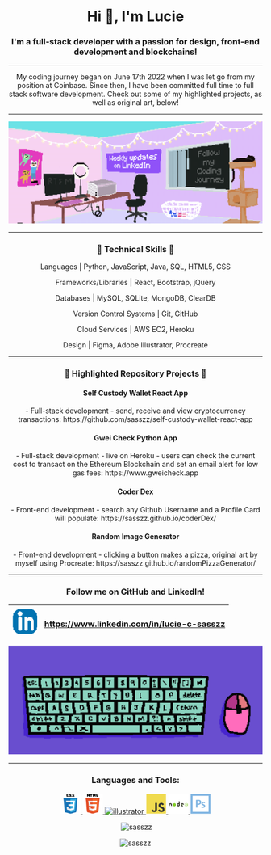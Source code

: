 <h1 align="center">Hi 👋, I'm Lucie</h1>
<h3 align="center">I'm a full-stack developer with a passion for design, front-end development and blockchains!</h3>
<hr>

<p align="center">My coding journey began on June 17th 2022 when I was let go from my position at Coinbase. Since then, I have been committed full time to full stack software development. Check out some of my highlighted projects, as well as original art, below! </p>
<hr>

<img src="pixel-art-room-gif.gif" alt="Pixel Art Room">
<hr>

<h3 align="center">🌱 Technical Skills 🌱 </h3>
  
<p align="center">Languages | Python, JavaScript, Java, SQL, HTML5, CSS </p>
<p align="center">Frameworks/Libraries | React, Bootstrap, jQuery </p>
<p align="center">Databases | MySQL, SQLite, MongoDB, ClearDB</p>
<p align="center">Version Control Systems | Git, GitHub</p>
<p align="center">Cloud Services | AWS EC2, Heroku</p>
<p align="center">Design | Figma, Adobe Illustrator, Procreate </p>

<hr>

<h3 align="center">🌱 Highlighted Repository Projects 🌱</h3>

<h4 align="center">Self Custody Wallet React App</h4> 
  <p align="center"> - Full-stack development - send, receive and view cryptocurrency transactions: https://github.com/sasszz/self-custody-wallet-react-app</p>
<h4 align="center">Gwei Check Python App</h4> 
  <p align="center"> - Full-stack development - live on Heroku - users can check the current cost to transact on the Ethereum Blockchain and set an email alert for low gas fees: https://www.gweicheck.app</p>
<h4 align="center">Coder Dex</h4> 
  <p align="center"> - Front-end development - search any Github Username and a Profile Card will populate: https://sasszz.github.io/coderDex/</p>
<h4 align="center">Random Image Generator</h4> 
  <p align="center"> - Front-end development - clicking a button makes a pizza, original art by myself using Procreate: https://sasszz.github.io/randomPizzaGenerator/</p>
  
<hr>

<h3 align="center">Follow me on GitHub and LinkedIn!</h3>

| <img src="pixel-art-linked-in.png" alt="Linked In Icon" width=50 height=50> | <h3>https://www.linkedin.com/in/lucie-c-sasszz</h3>|
|-----------------------------------------------------------------------------|--------------------------------------------|

<img src="pixel-art-keyboard.gif" alt="Pixel Art Keyboard Gif">

<hr>

<h3 align="center">Languages and Tools:</h3>
<p align="center"> 
  <a href="https://www.w3schools.com/css/" target="_blank" rel="noreferrer"> <img src="https://raw.githubusercontent.com/devicons/devicon/master/icons/css3/css3-original-wordmark.svg" alt="css3" width="40" height="40"/> </a> <a href="https://www.w3.org/html/" target="_blank" rel="noreferrer"> <img src="https://raw.githubusercontent.com/devicons/devicon/master/icons/html5/html5-original-wordmark.svg" alt="html5" width="40" height="40"/> </a> <a href="https://www.adobe.com/in/products/illustrator.html" target="_blank" rel="noreferrer"> <img src="https://www.vectorlogo.zone/logos/adobe_illustrator/adobe_illustrator-icon.svg" alt="illustrator" width="40" height="40"/> </a> <a href="https://developer.mozilla.org/en-US/docs/Web/JavaScript" target="_blank" rel="noreferrer"> <img src="https://raw.githubusercontent.com/devicons/devicon/master/icons/javascript/javascript-original.svg" alt="javascript" width="40" height="40"/> </a> <a href="https://nodejs.org" target="_blank" rel="noreferrer"> <img src="https://raw.githubusercontent.com/devicons/devicon/master/icons/nodejs/nodejs-original-wordmark.svg" alt="nodejs" width="40" height="40"/> </a> <a href="https://www.photoshop.com/en" target="_blank" rel="noreferrer"> <img src="https://raw.githubusercontent.com/devicons/devicon/master/icons/photoshop/photoshop-line.svg" alt="photoshop" width="40" height="40"/> </a> 
</p>

<p align="center">&nbsp;<img src="https://github-readme-stats.vercel.app/api?username=sasszz&show_icons=true&locale=en" alt="sasszz" /></p>

<p align="center"><img align="center" src="https://github-readme-streak-stats.herokuapp.com/?user=sasszz&" alt="sasszz" /></p>
